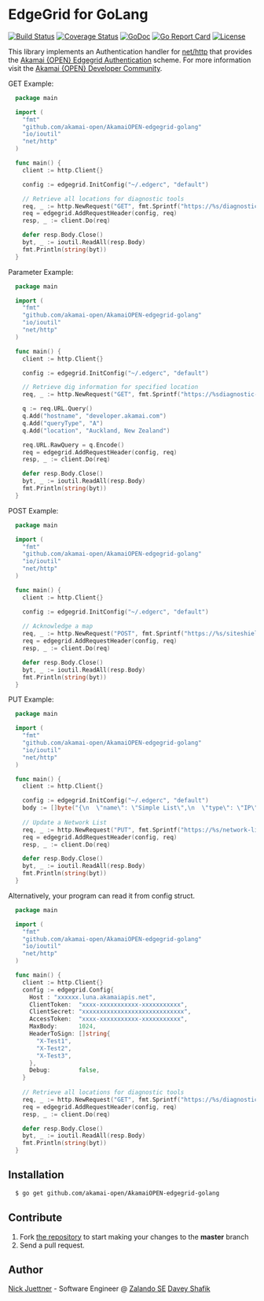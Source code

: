 # EdgeGrid for GoLang

[![Build Status](https://travis-ci.org/akamai-open/AkamaiOPEN-edgegrid-golang.svg?branch=master)](https://travis-ci.org/akamai-open/AkamaiOPEN-edgegrid-golang)
[![Coverage Status](https://coveralls.io/repos/github/akamai-open/AkamaiOPEN-edgegrid-golang/badge.svg?branch=master)](https://coveralls.io/github/akamai-open/AkamaiOPEN-edgegrid-golang?branch=master)
[![GoDoc](https://godoc.org/github.com/akamai-open/AkamaiOPEN-edgegrid-golang?status.svg)](https://godoc.org/github.com/akamai-open/AkamaiOPEN-edgegrid-golang)
[![Go Report Card](https://goreportcard.com/badge/github.com/akamai-open/AkamaiOPEN-edgegrid-golang)](https://goreportcard.com/report/github.com/akamai-open/AkamaiOPEN-edgegrid-golang)
[![License](http://img.shields.io/:license-apache-blue.svg)](https://github.com/akamai-open/AkamaiOPEN-edgegrid-golang/blob/master/LICENSE)

This library implements an Authentication handler for [net/http](https://golang.org/pkg/net/http/)
that provides the [Akamai {OPEN} Edgegrid Authentication](https://developer.akamai.com/introduction/Client_Auth.html) 
scheme. For more information visit the [Akamai {OPEN} Developer Community](https://developer.akamai.com).

GET Example:

```go
  package main

  import (
    "fmt"
    "github.com/akamai-open/AkamaiOPEN-edgegrid-golang"
    "io/ioutil"
    "net/http"
  )

  func main() {
    client := http.Client{}

    config := edgegrid.InitConfig("~/.edgerc", "default")

    // Retrieve all locations for diagnostic tools
    req, _ := http.NewRequest("GET", fmt.Sprintf("https://%s/diagnostic-tools/v1/locations", config.Host), nil)
    req = edgegrid.AddRequestHeader(config, req)
    resp, _ := client.Do(req)

    defer resp.Body.Close()
    byt, _ := ioutil.ReadAll(resp.Body)
    fmt.Println(string(byt))
  }
```

Parameter Example:

```go
  package main

  import (
    "fmt"
    "github.com/akamai-open/AkamaiOPEN-edgegrid-golang"
    "io/ioutil"
    "net/http"
  )

  func main() {
    client := http.Client{}

    config := edgegrid.InitConfig("~/.edgerc", "default")

    // Retrieve dig information for specified location
    req, _ := http.NewRequest("GET", fmt.Sprintf("https://%sdiagnostic-tools/v1/dig", config.Host), nil)

    q := req.URL.Query()
    q.Add("hostname", "developer.akamai.com")
    q.Add("queryType", "A")
    q.Add("location", "Auckland, New Zealand")

    req.URL.RawQuery = q.Encode()
    req = edgegrid.AddRequestHeader(config, req)
    resp, _ := client.Do(req)

    defer resp.Body.Close()
    byt, _ := ioutil.ReadAll(resp.Body)
    fmt.Println(string(byt))
  }
```

POST Example:

```go
  package main

  import (
    "fmt"
    "github.com/akamai-open/AkamaiOPEN-edgegrid-golang"
    "io/ioutil"
    "net/http"
  )

  func main() {
    client := http.Client{}

    config := edgegrid.InitConfig("~/.edgerc", "default")
    
    // Acknowledge a map
    req, _ := http.NewRequest("POST", fmt.Sprintf("https://%s/siteshield/v1/maps/1/acknowledge", config.Host), nil)
    req = edgegrid.AddRequestHeader(config, req)
    resp, _ := client.Do(req)

    defer resp.Body.Close()
    byt, _ := ioutil.ReadAll(resp.Body)
    fmt.Println(string(byt))
  }
```

PUT Example:

```go
  package main

  import (
    "fmt"
    "github.com/akamai-open/AkamaiOPEN-edgegrid-golang"
    "io/ioutil"
    "net/http"
  )

  func main() {
    client := http.Client{}

    config := edgegrid.InitConfig("~/.edgerc", "default")
    body := []byte("{\n  \"name\": \"Simple List\",\n  \"type\": \"IP\",\n  \"unique-id\": \"345_BOTLIST\",\n  \"list\": [\n    \"192.168.0.1\",\n    \"192.168.0.2\",\n  ],\n  \"sync-point\": 0\n}")
    
    // Update a Network List
    req, _ := http.NewRequest("PUT", fmt.Sprintf("https://%s/network-list/v1/network_lists/unique-id?extended=extended", config.Host), bytes.NewBuffer(body))
    req = edgegrid.AddRequestHeader(config, req)
    resp, _ := client.Do(req)

    defer resp.Body.Close()
    byt, _ := ioutil.ReadAll(resp.Body)
    fmt.Println(string(byt))
  }
```

Alternatively, your program can read it from config struct.

```go
  package main

  import (
    "fmt"
    "github.com/akamai-open/AkamaiOPEN-edgegrid-golang"
    "io/ioutil"
    "net/http"
  )

  func main() {
    client := http.Client{}
    config := edgegrid.Config{
      Host : "xxxxxx.luna.akamaiapis.net",
      ClientToken:  "xxxx-xxxxxxxxxxx-xxxxxxxxxxx",
      ClientSecret: "xxxxxxxxxxxxxxxxxxxxxxxxxxxxx",
      AccessToken:  "xxxx-xxxxxxxxxxx-xxxxxxxxxxx",
      MaxBody:      1024,
      HeaderToSign: []string{
        "X-Test1",
        "X-Test2",
        "X-Test3",
      },
      Debug:        false,
    }
    
    // Retrieve all locations for diagnostic tools
    req, _ := http.NewRequest("GET", fmt.Sprintf("https://%s/diagnostic-tools/v1/locations", config.Host), nil)
    req = edgegrid.AddRequestHeader(config, req)
    resp, _ := client.Do(req)

    defer resp.Body.Close()
    byt, _ := ioutil.ReadAll(resp.Body)
    fmt.Println(string(byt))
  }
```

## Installation

```bash
  $ go get github.com/akamai-open/AkamaiOPEN-edgegrid-golang
```

## Contribute

1. Fork [the repository](https://github.com/akamai-open/AkamaiOPEN-edgegrid-golang) to start making your changes to the **master** branch
2. Send a pull request.

## Author

[Nick Juettner](mailto:hello@juni.io) - Software Engineer @ [Zalando SE](https://tech.zalando.com/)
[Davey Shafik](mailto:dshafik@akamai.com)

